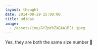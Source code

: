 ```yaml
---
layout: thought
date: 2014-09-29 15:09:00
title: adidas
image: 
  - /assets/img/GYZpKhZXQAA1RJi.jpeg
---
```


Yes, they are both the same size number 🤷